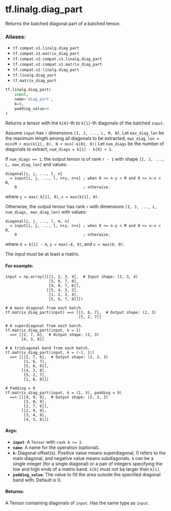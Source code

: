 <div itemscope itemtype="http://developers.google.com/ReferenceObject">
<meta itemprop="name" content="tf.linalg.diag_part" />
<meta itemprop="path" content="Stable" />
</div>

# tf.linalg.diag_part

Returns the batched diagonal part of a batched tensor.

### Aliases:

* `tf.compat.v1.linalg.diag_part`
* `tf.compat.v1.matrix_diag_part`
* `tf.compat.v2.compat.v1.linalg.diag_part`
* `tf.compat.v2.compat.v1.matrix_diag_part`
* `tf.compat.v2.linalg.diag_part`
* `tf.linalg.diag_part`
* `tf.matrix_diag_part`

``` python
tf.linalg.diag_part(
    input,
    name='diag_part',
    k=0,
    padding_value=0
)
```

<!-- Placeholder for "Used in" -->

Returns a tensor with the `k[0]`-th to `k[1]`-th diagonals of the batched
`input`.

Assume `input` has `r` dimensions `[I, J, ..., L, M, N]`.
Let `max_diag_len` be the maximum length among all diagonals to be extracted,
`max_diag_len = min(M + min(k[1], 0), N + min(-k[0], 0))`
Let `num_diags` be the number of diagonals to extract,
`num_diags = k[1] - k[0] + 1`.

If `num_diags == 1`, the output tensor is of rank `r - 1` with shape
`[I, J, ..., L, max_diag_len]` and values:

```
diagonal[i, j, ..., l, n]
  = input[i, j, ..., l, n+y, n+x] ; when 0 <= n-y < M and 0 <= n-x < N,
    0                             ; otherwise.
```
where `y = max(-k[1], 0)`, `x = max(k[1], 0)`.

Otherwise, the output tensor has rank `r` with dimensions
`[I, J, ..., L, num_diags, max_diag_len]` with values:

```
diagonal[i, j, ..., l, m, n]
  = input[i, j, ..., l, n+y, n+x] ; when 0 <= n-y < M and 0 <= n-x < N,
    0                             ; otherwise.
```
where `d = k[1] - m`, `y = max(-d, 0)`, and `x = max(d, 0)`.

The input must be at least a matrix.

#### For example:



```
input = np.array([[[1, 2, 3, 4],  # Input shape: (2, 3, 4)
                   [5, 6, 7, 8],
                   [9, 8, 7, 6]],
                  [[5, 4, 3, 2],
                   [1, 2, 3, 4],
                   [5, 6, 7, 8]]])

# A main diagonal from each batch.
tf.matrix_diag_part(input) ==> [[1, 6, 7],  # Output shape: (2, 3)
                                [5, 2, 7]]

# A superdiagonal from each batch.
tf.matrix_diag_part(input, k = 1)
  ==> [[2, 7, 6],  # Output shape: (2, 3)
       [4, 3, 8]]

# A tridiagonal band from each batch.
tf.matrix_diag_part(input, k = (-1, 1))
  ==> [[[2, 7, 6],  # Output shape: (2, 3, 3)
        [1, 6, 7],
        [5, 8, 0]],
       [[4, 3, 8],
        [5, 2, 7],
        [1, 6, 0]]]

# Padding = 9
tf.matrix_diag_part(input, k = (1, 3), padding = 9)
  ==> [[[4, 9, 9],  # Output shape: (2, 3, 3)
        [3, 8, 9],
        [2, 7, 6]],
       [[2, 9, 9],
        [3, 4, 9],
        [4, 3, 8]]]
```

#### Args:


* <b>`input`</b>: A `Tensor` with `rank k >= 2`.
* <b>`name`</b>: A name for the operation (optional).
* <b>`k`</b>: Diagonal offset(s). Positive value means superdiagonal, 0 refers to the
  main diagonal, and negative value means subdiagonals. `k` can be a single
  integer (for a single diagonal) or a pair of integers specifying the low
  and high ends of a matrix band. `k[0]` must not be larger than `k[1]`.
* <b>`padding_value`</b>: The value to fill the area outside the specified diagonal
  band with. Default is 0.


#### Returns:

A Tensor containing diagonals of `input`. Has the same type as `input`.
